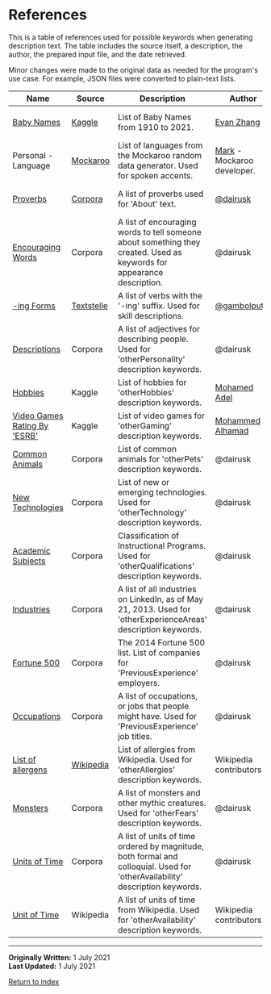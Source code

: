 # References

This is a table of references used for possible keywords when generating description text. The table includes the source itself, a description, the author, the prepared input file, and the date retrieved.

Minor changes were made to the original data as needed for the program's use case. For example, JSON files were converted to plain-text lists.

|  			Name 		                                                                                                     |  			Source 		                                                  |  			Description 		                                                                                                                  |  			Author 		                                                            |  			Input File 		                                                   |  			Date 		         |
|------------------------------------------------------------------------------------------------------------|-----------------------------------------------------------|--------------------------------------------------------------------------------------------------------------------------------|---------------------------------------------------------------------|----------------------------------------------------------------|----------------|
|  			[Baby Names](https://www.kaggle.com/ironicninja/baby-names) 		                                              |  			[Kaggle](https://www.kaggle.com/) 		                       |  			List of Baby Names from 1910 to 2021. 		                                                                                        |  			[Evan Zhang](https://www.kaggle.com/ironicninja) 		                  |  			[first-names.csv](../input-data/first-names.csv) 		             |  			17 June 2021 		 |
|  			Personal - Language 		                                                                                      |  			[Mockaroo](https://www.mockaroo.com/) 		                   |  			List of languages from the Mockaroo random data generator. Used 			for spoken accents. 		                                          |  			[Mark](https://www.mockaroo.com/help/about) - Mockaroo developer. 		 |  			[accents.txt](../input-data/accents.txt) 		                     |  			17 June 2021 		 |
|  			[Proverbs](https://github.com/dariusk/corpora/blob/master/data/words/proverbs.json) 		                      |  			[Corpora](https://github.com/dariusk/corpora) 		           |  			A list of proverbs used for 'About' text. 		                                                                                    |  			[@dairusk](https://github.com/dariusk) 		                            |  			[quotes.txt](../input-data/quotes.txt) 		                       |  			17 June 2021 		 |
|  			[Encouraging Words](https://github.com/dariusk/corpora/blob/master/data/words/encouraging_words.json) 		    |  			Corpora 		                                                 |  			A list of encouraging words to tell someone about something they 			created. Used as keywords for appearance description. 		       |  			@dairusk 		                                                          |  			[encouraging-words.txt](../input-data/encouraging-words.txt) 		 |  			17 June 2021 		 |
|  			[-ing Forms](https://github.com/gambolputty/textstelle/blob/master/en/-ing%20forms/en_ing_forms.txt) 		     |  			[Textstelle](https://github.com/gambolputty/textstelle) 		 |  			A list of verbs with the '-ing' suffix. Used for skill 			descriptions. 		                                                         |  			[@gambolputty](https://github.com/gambolputty) 		                    |  			[ing-forms.txt](../input-data/ing-forms.txt) 		                 |  			17 June 2021 		 |
|  			[Descriptions](https://github.com/dariusk/corpora/blob/master/data/humans/descriptions.json) 		             |  			Corpora 		                                                 |  			A list of adjectives for describing people. Used for 			'otherPersonality' description keywords. 		                                |  			@dairusk 		                                                          |  			[descriptions.txt](../input-data/descriptions.txt) 		           |  			17 June 2021 		 |
|  			[Hobbies](https://www.kaggle.com/muhadel/hobbies) 		                                                        |  			Kaggle 		                                                  |  			List of hobbies for 'otherHobbies' description keywords. 		                                                                     |  			[Mohamed Adel](https://www.kaggle.com/muhadel) 		                    |  			[hobbies.txt](../input-data/hobbies.txt) 		                     |  			17 June 2021 		 |
|  			[Video Games Rating By 'ESRB'](https://www.kaggle.com/imohtn/video-games-rating-by-esrb) 		                 |  			Kaggle 		                                                  |  			List of video games for 'otherGaming' description keywords. 		                                                                  |  			[Mohammed Alhamad](https://www.kaggle.com/imohtn) 		                 |  			[video-games.txt](../input-data/video-games.txt) 		             |  			17 June 2021 		 |
|  			[Common Animals](https://github.com/dariusk/corpora/blob/master/data/animals/common.json) 		                |  			Corpora 		                                                 |  			List of common animals for 'otherPets' description keywords. 		                                                                 |  			@dairusk 		                                                          |  			[animals.txt](../input-data/animals.txt) 		                     |  			17 June 2021 		 |
|  			[New Technologies](https://github.com/dariusk/corpora/blob/master/data/technology/new_technologies.json) 		 |  			Corpora 		                                                 |  			List of new or emerging technologies. Used for 'otherTechnology' 			description keywords. 		                                       |  			@dairusk 		                                                          |  			[technology.txt](../input-data/technology.txt) 		               |  			17 June 2021 		 |
|  			[Academic Subjects](https://github.com/dariusk/corpora/blob/master/data/books/academic_subjects.json) 		    |  			Corpora 		                                                 |  			Classification of Instructional Programs. Used for 			'otherQualifications' description keywords. 		                               |  			@dairusk 		                                                          |  			[academic-subjects.txt](../input-data/academic-subjects.txt) 		 |  			17 June 2021 		 |
|  			[Industries](https://github.com/dariusk/corpora/blob/master/data/corporations/industries.json) 		           |  			Corpora 		                                                 |  			A list of all industries on LinkedIn, as of May 21, 2013. Used for 			'otherExperienceAreas' description keywords. 		              |  			@dairusk 		                                                          |  			[industries.txt](../input-data/industries.txt) 		               |  			17 June 2021 		 |
|  			[Fortune 500](https://github.com/dariusk/corpora/blob/master/data/corporations/fortune500.json) 		          |  			Corpora 		                                                 |  			The 2014 Fortune 500 list. List of companies for 			'PreviousExperience' employers. 		                                             |  			@dairusk 		                                                          |  			[employers.txt](../input-data/employers.txt) 		                 |  			17 June 2021 		 |
|  			[Occupations](https://github.com/dariusk/corpora/blob/master/data/humans/occupations.json) 		               |  			Corpora 		                                                 |  			A list of occupations, or jobs that people might have. Used for 			'PreviousExperience' job titles. 		                             |  			@dairusk 		                                                          |  			[occupations.txt](../input-data/occupations.txt) 		             |  			17 June 2021 		 |
|  			[List of allergens](https://en.wikipedia.org/wiki/List_of_allergens) 		                                     |  			[Wikipedia](https://en.wikipedia.org/wiki/Main_Page) 		    |  			List of allergies from Wikipedia. Used for 'otherAllergies' 			description keywords. 		                                            |  			Wikipedia contributors 		                                            |  			[allergies.txt](../input-data/allergies.txt) 		                 |  			18 June 2021 		 |
|  			[Monsters](https://github.com/dariusk/corpora/blob/master/data/mythology/monsters.json) 		                  |  			Corpora 		                                                 |  			A list of monsters and other mythic creatures. Used for 			'otherFears' description keywords. 		                                   |  			@dairusk 		                                                          |  			[monsters.txt](../input-data/monsters.txt) 		                   |  			18 June 2021 		 |
|  			[Units of Time](https://github.com/dariusk/corpora/blob/master/data/words/units_of_time.json) 		            |  			Corpora 		                                                 |  			A list of units of time ordered by magnitude, both formal and 			colloquial. Used for 'otherAvailability' description keywords. 		 |  			@dairusk 		                                                          |  			[time.txt](../input-data/time.txt) 		                           |  			27 June 2021 		 |
|  			[Unit of Time](https://en.wikipedia.org/wiki/Unit_of_time) 		                                               |  			Wikipedia 		                                               |  			A list of units of time from Wikipedia. Used for 			'otherAvailability' description keywords. 		                                   |  			Wikipedia contributors 		                                            |  			time.txt 		                                                     |  			27 June 2021 		 |

---

**Originally Written:** 1 July 2021  
**Last Updated:** 1 July 2021

[Return to index](../readme.md)
